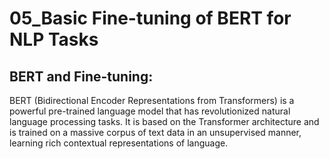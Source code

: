 # 05_Basic Fine-tuning of BERT for NLP Tasks

## BERT and Fine-tuning:
BERT (Bidirectional Encoder Representations from Transformers) is a powerful pre-trained language model that has revolutionized natural language processing tasks. It is based on the Transformer architecture and is trained on a massive corpus of text data in an unsupervised manner, learning rich contextual representations of language.